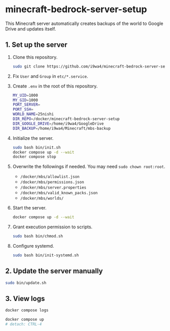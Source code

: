 # minecraft-bedrock-server-setup

This Minecraft server automatically creates backups of the world to Google Drive and updates itself.

## 1. Set up the server

1. Clone this repository.
    ```sh
    sudo git clone https://github.com/i9wa4/minecraft-bedrock-server-setup /docker/minecraft-bedrock-server-setup
    ```
1. Fix `User` and `Group` in `etc/*.service`.
1. Create `.env` in the root of this repository.

    ```sh
    MY_UID=1000
    MY_GID=1000
    PORT_SERVER=
    PORT_SSH=
    WORLD_NAME=25nishi
    DIR_REPO=/docker/minecraft-bedrock-server-setup
    DIR_GOOGLE_DRIVE=/home/i9wa4/GoogleDrive
    DIR_BACKUP=/home/i9wa4/Minecraft/mbs-backup
    ```

1. Initialize the server.

    ```sh
    sudo bash bin/init.sh
    docker compose up -d --wait
    docker compose stop
    ```

1. Overwrite the followings if needed. You may need `sudo chown root:root`.
    - `/docker/mbs/allowlist.json`
    - `/docker/mbs/permissions.json`
    - `/docker/mbs/server.properties`
    - `/docker/mbs/valid_known_packs.json`
    - `/docker/mbs/worlds/`

1. Start the server.

    ```sh
    docker compose up -d --wait
    ```

1. Grant execution permission to scripts.

    ```sh
    sudo bash bin/chmod.sh
    ```

1. Configure systemd.

    ```sh
    sudo bash bin/init-systemd.sh
    ```

## 2. Update the server manually

```sh
sudo bin/update.sh
```

## 3. View logs

```sh
docker compose logs
```

```sh
docker compose up
# detach: CTRL-4
```
